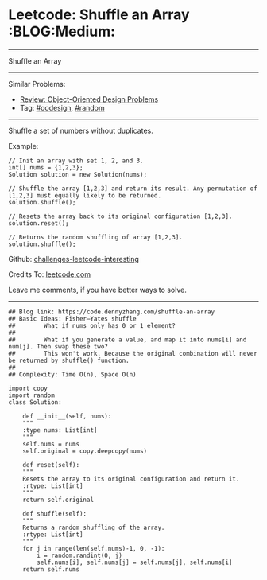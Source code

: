 
# Leetcode: Shuffle an Array     :BLOG:Medium:

---

Shuffle an Array  

---

Similar Problems:  

-   [Review: Object-Oriented Design Problems](https://code.dennyzhang.com/review-oodesign)
-   Tag: [#oodesign](https://code.dennyzhang.com/tag/oodesign), [#random](https://code.dennyzhang.com/tag/random)

---

Shuffle a set of numbers without duplicates.  

Example:  

    // Init an array with set 1, 2, and 3.
    int[] nums = {1,2,3};
    Solution solution = new Solution(nums);
    
    // Shuffle the array [1,2,3] and return its result. Any permutation of [1,2,3] must equally likely to be returned.
    solution.shuffle();
    
    // Resets the array back to its original configuration [1,2,3].
    solution.reset();
    
    // Returns the random shuffling of array [1,2,3].
    solution.shuffle();

Github: [challenges-leetcode-interesting](https://github.com/DennyZhang/challenges-leetcode-interesting/tree/master/problems/shuffle-an-array)  

Credits To: [leetcode.com](https://leetcode.com/problems/shuffle-an-array/description/)  

Leave me comments, if you have better ways to solve.  

---

    ## Blog link: https://code.dennyzhang.com/shuffle-an-array
    ## Basic Ideas: Fisher–Yates shuffle
    ##        What if nums only has 0 or 1 element?
    ##
    ##        What if you generate a value, and map it into nums[i] and num[j]. Then swap these two?
    ##        This won't work. Because the original combination will never be returned by shuffle() function.
    ##
    ## Complexity: Time O(n), Space O(n)
    
    import copy
    import random
    class Solution:
    
        def __init__(self, nums):
    	"""
    	:type nums: List[int]
    	"""
    	self.nums = nums
    	self.original = copy.deepcopy(nums)
    
        def reset(self):
    	"""
    	Resets the array to its original configuration and return it.
    	:rtype: List[int]
    	"""
    	return self.original
    
        def shuffle(self):
    	"""
    	Returns a random shuffling of the array.
    	:rtype: List[int]
    	"""
    	for j in range(len(self.nums)-1, 0, -1):
    	    i = random.randint(0, j)
    	    self.nums[i], self.nums[j] = self.nums[j], self.nums[i]
    	return self.nums

